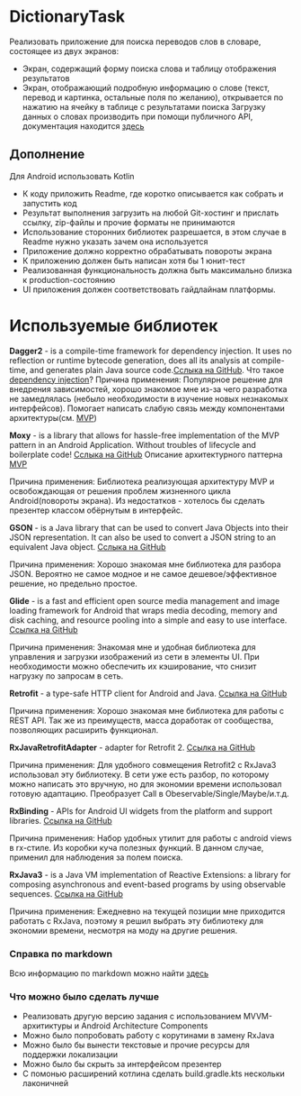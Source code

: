 # DictionaryTask
Реализовать приложение для поиска переводов слов в словаре, состоящее из двух экранов:
* Экран, содержащий форму поиска слова и таблицу отображения результатов
* Экран, отображающий подробную информацию о слове (текст, перевод и картинка, остальные поля по желанию), открывается по нажатию на ячейку в таблице с результатами поиска
Загрузку данных о словах производить при помощи публичного API, документация находится [здесь](https://dictionary.skyeng.ru/doc/api/external)

## Дополнение
Для Android использовать Kotlin
* К коду приложить Readme, где коротко описывается как собрать и запустить код
* Результат выполнения загрузить на любой Git-хостинг и прислать ссылку, zip-файлы и прочие форматы не принимаются
* Использование сторонних библиотек разрешается, в этом случае в Readme нужно указать зачем она используется
* Приложение должно корректно обрабатывать повороты экрана
* К приложению должен быть написан хотя бы 1 юнит-тест
* Реализованная функциональность должна быть максимально близка к production-состоянию
* UI приложения должен соответствовать гайдлайнам платформы.

# Используемые библиотек

**Dagger2** - is a compile-time framework for dependency injection. It uses no reflection or runtime bytecode generation, does all its analysis at compile-time, and generates plain Java source code.[Сслыка на GitHub](https://github.com/google/dagger). Что такое [dependency injection](https://ru.wikipedia.org/wiki/Внедрение_зависимости)?
Причина применения: Популярное решение для внедрения зависимостей, хорошо знакомое мне из-за чего разработка не замедлялась (небыло необходимости в изучение новых незнакомых интерфейсов). Помогает написать слабую связь между компонентами архитектуры(см. [MVP](https://ru.wikipedia.org/wiki/Model-View-Presenter))

**Moxy** - is a library that allows for hassle-free implementation of the MVP pattern in an Android Application. Without troubles of lifecycle and boilerplate code! [Сслыка на GitHub](https://github.com/Arello-Mobile/Moxy) Описание архитектурного паттерна [MVP](https://ru.wikipedia.org/wiki/Model-View-Presenter)

Причина применения: Библиотека реализующая архитектуру MVP и освобождающая от решения проблем жизненного цикла Android(повороты экрана). Из недостатков - хотелось бы сделать презентер классом обёрнутым в интерфейс.

**GSON** - is a Java library that can be used to convert Java Objects into their JSON representation. It can also be used to convert a JSON string to an equivalent Java object. [Сслыка на GitHub](https://github.com/google/gson)

Причина применения: Хорошо знакомая мне библиотека для разбора JSON. Вероятно не самое модное и не самое дешевое/эффективное решение, но предельно простое.

**Glide** -  is a fast and efficient open source media management and image loading framework for Android that wraps media decoding, memory and disk caching, and resource pooling into a simple and easy to use interface. [Ссылка на GitHub](https://github.com/bumptech/glide)

Причина применения: Знакомая мне и удобная библиотека для управления и загрузки изображений из сети в элементы UI. При необходимости можно обеспечить их кэширование, что снизит нагрузку по запросам в сеть.

**Retrofit** - a type-safe HTTP client for Android and Java. [Ссылка на GitHub](https://github.com/square/retrofit)

Причина применения: Хорошо знакомая мне библиотека для работы с REST API. Так же из преимуществ, масса доработак от сообщества, позволяющих расширить функционал.

**RxJavaRetrofitAdapter** - adapter for Retrofit 2. [Ссылка на GitHub](https://github.com/akarnokd/RxJavaRetrofitAdapter)

Причина применения: Для удобного совмещения Retrofit2 с RxJava3 использовал эту библиотеку. В сети уже есть разбор, по которому можно написать это вручную, но для экономии времени использовал готовую адаптацию. Преобразует Call в Obeservable/Single/Maybe/и.т.д.

**RxBinding** - APIs for Android UI widgets from the platform and support libraries. [Ссылка на GitHub](https://github.com/JakeWharton/RxBinding)

Причина применения: Набор удобных утилит для работы с android views в rx-стиле. Из коробки куча полезных функций. В данном случае, применил для наблюдения за полем поиска.

**RxJava3** - is a Java VM implementation of Reactive Extensions: a library for composing asynchronous and event-based programs by using observable sequences. [Ссылка на GitHub](https://github.com/ReactiveX/RxJava)

Причина применения: Ежедневно на текущей позиции мне приходится работать с RxJava, поэтому я решил выбрать эту библиотеку для экономии времени, несмотря на моду на другие решения.

### Справка по markdown
Всю информацию по markdown можно найти [здесь](https://guides.github.com/features/mastering-markdown/)

### Что можно было сделать лучше
* Реализовать другую версию задания с использованием MVVM-архитиктуры и Android Architecture Components  
* Можно было попробовать работу с корутинами в замену RxJava
* Можно было бы вынести текстовые и прочие ресурсы для поддержки локализации
* Можно было бы скрыть за интерфейсом презентер
* С помонью расширений котлина сделать build.gradle.kts нескольки лаконичней
